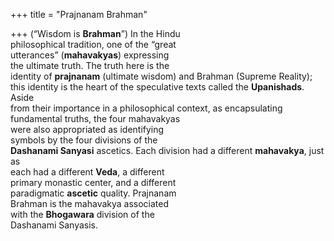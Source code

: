 +++
title = "Prajnanam Brahman"

+++
(“Wisdom is **Brahman**”) In the Hindu  
philosophical tradition, one of the “great  
utterances” (**mahavakyas**) expressing  
the ultimate truth. The truth here is the  
identity of **prajnanam** (ultimate wisdom) and Brahman (Supreme Reality);  
this identity is the heart of the speculative texts called the **Upanishads**. Aside  
from their importance in a philosophical context, as encapsulating fundamental truths, the four mahavakyas  
were also appropriated as identifying  
symbols by the four divisions of the  
**Dashanami Sanyasi** ascetics. Each division had a different **mahavakya**, just as  
each had a different **Veda**, a different  
primary monastic center, and a different  
paradigmatic **ascetic** quality. Prajnanam  
Brahman is the mahavakya associated  
with the **Bhogawara** division of the  
Dashanami Sanyasis.
